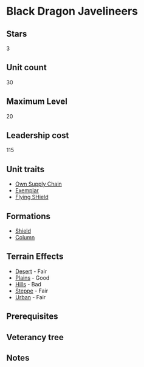 # Black Dragon Javelineers

## Stars
3

## Unit count
30

## Maximum Level
20

## Leadership cost
115

## Unit traits
* [Own Supply Chain](../../unit-traits/own-supply-chain.md)
* [Exemplar](../../unit-traits/exemplar.md)
* [Flying SHield](../../unit-traits/flying-shield.md)

## Formations
* [Shield](../../formations/shield.md)
* [Column](../../formations/column.md)

## Terrain Effects
* [Desert](../../terrain-effects/desert) - Fair
* [Plains](../../terrain-effects/plains) - Good
* [Hills](../../terrain-effects/hills) - Bad
* [Steppe](../../terrain-effects/steppe) - Fair
* [Urban](../../terrain-effects/urban) - Fair

## Prerequisites

## Veterancy tree

## Notes
